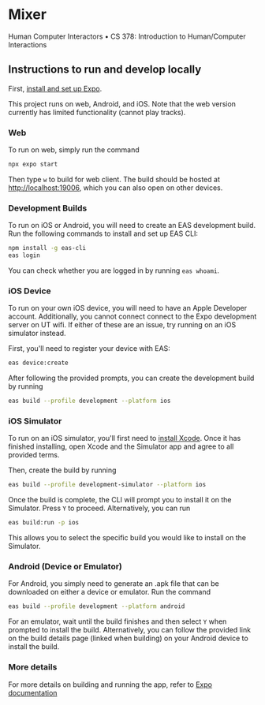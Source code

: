 Mixer
=====
Human Computer Interactors &bull; CS 378: Introduction to Human/Computer
Interactions

## Instructions to run and develop locally

First, [install and set up Expo](https://docs.expo.dev/get-started/installation/).

This project runs on web, Android, and iOS. Note that the web version
currently has limited functionality (cannot play tracks).

### Web

To run on web, simply run the command
```bash
npx expo start
```

Then type `w` to build for web client. The build should be hosted at
[http://localhost:19006](http://localhost:19006), which you can also
open on other devices.

### Development Builds

To run on iOS or Android, you will need to create an EAS development
build. Run the following commands to install and set up EAS CLI:
```bash
npm install -g eas-cli
eas login
```
You can check whether you are logged in by running `eas whoami`.

### iOS Device

To run on your own iOS device, you will need to have an Apple Developer
account. Additionally, you cannot connect connect to the Expo development
server on UT wifi. If either of these are an issue, try running on an iOS
simulator instead.

First, you'll need to register your device with EAS:
```bash
eas device:create
```
After following the provided prompts, you can create the development build
by running
```bash
eas build --profile development --platform ios
```

### iOS Simulator

To run on an iOS simulator, you'll first need to
[install Xcode](https://apps.apple.com/us/app/xcode/id497799835?mt=12).
Once it has finished installing, open Xcode and the Simulator app and agree
to all provided terms.

Then, create the build by running
```bash
eas build --profile development-simulator --platform ios
```

Once the build is complete, the CLI will prompt you to install it on
the Simulator. Press `Y` to proceed. Alternatively, you can run
```bash
eas build:run -p ios
```
This allows you to select the specific build you would like to install on
the Simulator.

### Android (Device or Emulator)

For Android, you simply need to generate an .apk file that can be downloaded
on either a device or emulator. Run the command
```bash
eas build --profile development --platform android
```

For an emulator, wait until the build finishes and then select `Y` when
prompted to install the build. Alternatively, you can follow the provided
link on the build details page (linked when building) on your Android
device to install the build.

### More details

For more details on building and running the app, refer to
[Expo documentation](https://docs.expo.dev/develop/development-builds/create-a-build/#create-a-development-build-for-the-device)
